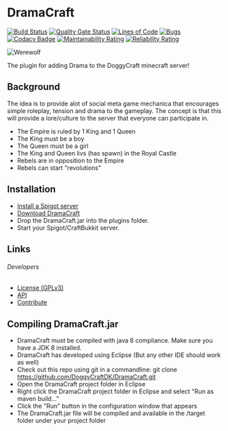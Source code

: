 DramaCraft
======

[![Build Status](https://travis-ci.com/DoggyCraftDK/Werewolf.svg?branch=master)](https://travis-ci.com/DoggyCraftDK/Werewolf)
[![Quality Gate Status](https://sonarcloud.io/api/project_badges/measure?project=DogOnFire_Werewolf&metric=alert_status)](https://sonarcloud.io/dashboard?id=DogOnFire_Werewolf)
[![Lines of Code](https://sonarcloud.io/api/project_badges/measure?project=DogOnFire_Werewolf&metric=ncloc)](https://sonarcloud.io/dashboard?id=DogOnFire_Werewolf)
[![Bugs](https://sonarcloud.io/api/project_badges/measure?project=DogOnFire_Werewolf&metric=bugs)](https://sonarcloud.io/dashboard?id=DogOnFire_Werewolf)
[![Codacy Badge](https://api.codacy.com/project/badge/Grade/8296799b90684dbe8745823d38e26bf0)](https://www.codacy.com/app/Fido2603/Werewolf?utm_source=github.com&amp;utm_medium=referral&amp;utm_content=DoggyCraftDK/Werewolf&amp;utm_campaign=Badge_Grade)
[![Maintainability Rating](https://sonarcloud.io/api/project_badges/measure?project=DogOnFire_Werewolf&metric=sqale_rating)](https://sonarcloud.io/dashboard?id=DogOnFire_Werewolf)
[![Reliability Rating](https://sonarcloud.io/api/project_badges/measure?project=DogOnFire_Werewolf&metric=reliability_rating)](https://sonarcloud.io/dashboard?id=DogOnFire_Werewolf)

![Werewolf](https://raw.githubusercontent.com/DoggyCraftDK/Werewolf/master/img/Werewolf.jpg)

The plugin for adding Drama to the DoggyCraft minecraft server!

Background
---------
The idea is to provide alot of social meta game mechanica that encourages simple roleplay, tension and drama to the gameplay.
The concept is that this will provide a lore/culture to the server that everyone can participate in.

*  The Empire is ruled by 1 King and 1 Queen
*  The King must be a boy
*  The Queen must be a girl
*  The King and Queen livs (has spawn) in the Royal Castle
*  Rebels are in opposition to the Empire
*  Rebels can start "revolutions"

Installation
---------
* [Install a Spigot server](https://github.com/DogOnFire/Werewolf/#obtain-a-build-of-spigot)
* [Download DramaCraft](https://github.com/DogOnFire/DramaCraft/#download)
* Drop the DramaCraft.jar into the plugins folder.
* Start your Spigot/CraftBukkit server.

Links
---------

###### Developers
* [License (GPLv3)](https://github.com/DogOnFire/DramaCraft/blob/master/LICENSE.txt)
* [API](https://github.com/DogOnFire/Docs/wiki/API)
* [Contribute](https://github.com/DogOnFire/Werewolf/blob/master/CONTRIBUTING.md)

Compiling DramaCraft.jar
---------
* DramaCraft must be compiled with java 8 compliance. Make sure you have a JDK 8 installed.
* DramaCraft has developed using Eclipse (But any other IDE should work as well)
* Check out this repo using git in a commandline: git clone https://github.com/DoggyCraftDK/DramaCraft.git
* Open the DramaCraft project folder in Eclipse
* Right click the DramaCraft project folder in Eclipse and select "Run as maven build..."
* Click the "Run" button in the configuration window that appears
* The DramaCraft.jar file will be compiled and available in the /target folder under your project folder

